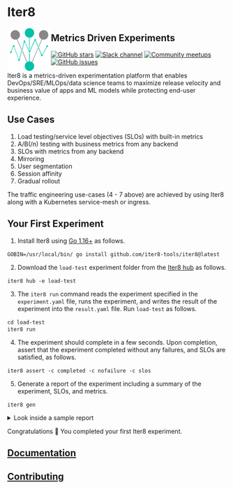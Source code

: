 # Iter8

<img alt="Iter8" src="mkdocs/docs/images/favicon.png" width="100" align="left">

## Metrics Driven Experiments

[![GitHub stars](https://img.shields.io/github/stars/iter8-tools/iter8?style=social)](https://github.com/iter8-tools/iter8/stargazers)
[![Slack channel](https://img.shields.io/badge/Slack-Join-purple)](https://join.slack.com/t/iter8-tools/shared_invite/zt-awl2se8i-L0pZCpuHntpPejxzLicbmw)
[![Community meetups](https://img.shields.io/badge/meet-Iter8%20community%20meetups-brightgreen)](https://iter8.tools/0.7/getting-started/help/#iter8-community-meetings)
[![GitHub issues](https://img.shields.io/github/issues/iter8-tools/iter8)](https://github.com/iter8tools/iter8/issues)

Iter8 is a metrics-driven experimentation platform that enables DevOps/SRE/MLOps/data science teams to maximize release velocity and business value of apps and ML models while protecting end-user experience.

## Use Cases

1. Load testing/service level objectives (SLOs) with built-in metrics
2. A/B(/n) testing with business metrics from any backend
3. SLOs with metrics from any backend
4. Mirroring
5. User segmentation
6. Session affinity
7. Gradual rollout

The traffic engineering use-cases (4 - 7 above) are achieved by using Iter8 along with a Kubernetes service-mesh or ingress.

<!-- <img alt="Iter8" src="images/ghbanner.png" align="center"> -->

## Your First Experiment

1. Install Iter8 using [Go 1.16+](https://golang.org/) as follows.
```shell
GOBIN=/usr/local/bin/ go install github.com/iter8-tools/iter8@latest
```

2. Download the `load-test` experiment folder from the [Iter8 hub](../user-guide/topics/iter8hub.md) as follows.

```shell
iter8 hub -e load-test
```

3. The `iter8 run` command reads the experiment specified in the `experiment.yaml` file, runs the experiment, and writes the result of the experiment into the `result.yaml` file. Run `load-test` as follows.

```shell
cd load-test
iter8 run
```

4. The experiment should complete in a few seconds. Upon completion, assert that the experiment completed without any failures, and SLOs are satisfied, as follows.

```shell
iter8 assert -c completed -c nofailure -c slos
```

5. Generate a report of the experiment including a summary of the experiment, SLOs, and metrics.

```shell
iter8 gen 
```

<details>
  <summary>Look inside a sample report</summary>

  ```
      -----------------------------|-----
                 Experiment summary|
      -----------------------------|-----
              Experiment completed |true
      -----------------------------|-----
                 Experiment failed |false
      -----------------------------|-----
         Number of completed tasks |2
      -----------------------------|-----



      -----------------------------|-----
                               SLOs|
      -----------------------------|-----
           built-in/error-rate <= 0|true
      -----------------------------|-----
              built-in/p95.0 <= 100|true
      -----------------------------|-----


      -----------------------------|-----
                            Metrics|
      -----------------------------|-----
               built-in/error-count|0
      -----------------------------|-----
                built-in/error-rate|0
      -----------------------------|-----
               built-in/max-latency|201.75 (msec)
      -----------------------------|-----
              built-in/mean-latency|17.02 (msec)
      -----------------------------|-----
               built-in/min-latency|3.80 (msec)
      -----------------------------|-----
                     built-in/p50.0|10.75 (msec)
      -----------------------------|-----
                     built-in/p75.0|12.12 (msec)
      -----------------------------|-----
                     built-in/p90.0|13.88 (msec)
      -----------------------------|-----
                     built-in/p95.0|15.60 (msec)
      -----------------------------|-----
                     built-in/p99.0|201.31 (msec)
      -----------------------------|-----
                     built-in/p99.9|201.71 (msec)
      -----------------------------|-----
             built-in/request-count|100
      -----------------------------|-----
            built-in/stddev-latency|37.81 (msec)
      -----------------------------|-----
  ```
</details>

Congratulations :tada: You completed your first Iter8 experiment.

## [Documentation](https://iter8.tools)

## [Contributing](https://iter8.tools/latest/contributing/overview/)
